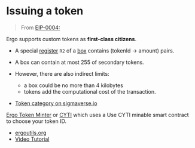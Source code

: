 # Issuing a token

> From [EIP-0004:](eip-4.md)

Ergo supports custom tokens as **first-class citizens**.
- A special [register](registers.md) `R2` of a [box](box.md) contains (tokenId -> amount) pairs.
- A box can contain at most 255 of secondary tokens. 
- However, there are also indirect limits: 
  - a box could be no more than 4 kilobytes
  - tokens add the computational cost of the transaction.

- [Token category on sigmaverse.io](https://sigmaverse.io/all-projects/?category=Tokens)

[Ergo Token Minter](https://thierrym1212.github.io/tokenminter/index.html) or [CYTI](https://thierrym1212.github.io/cyti/index.html) which uses a Use CYTI minable smart contract to choose your token ID.


- [ergoutils.org](https://ergoutils.org/#/token)
- [Video Tutorial](https://www.youtube.com/watch?v=I3R6_PceM1k)